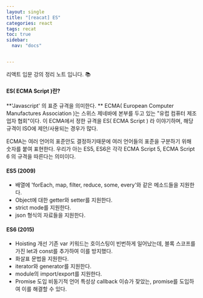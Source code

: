 ```yaml
---
layout: single
title: "[reacat] ES"
categories: react
tags: recat
toc: true
sidebar:
  nav: "docs"


---
```


리액트 입문 강의 정리 노트 입니다. 📚



#### ES( ECMA Script )란?

**'Javascript' 의 표준 규격을 의미한다. **
ECMA( European Computer Manufactures Association )는 스위스 제네바에 본부를 두고 있는 "유럽 컴퓨터 제조업자 협회"이다. 이 ECMA에서 정한 규격을 ES( ECMA Script ) 라 이야기하며, 해당 규격이 ISO에 제안/사용되는 경우가 많다.

ECMA는 여러 언어의 표준안도 결정하기때문에 여러 언어들의 표준을 구분하기 위해 숫자를 붙여 표현한다. 우리가 아는 ES5, ES6은 각각 ECMA Script 5, ECMA Script 6 의 규격을 따른다는 의미이다.

#### ES5 (2009)

- 배열에 'forEach, map, filter, reduce, some, every'와 같은 메소드들을 지원한다.
- Object에 대한 getter와 setter를 지원한다.
- strict mode를 지원한다.
- json 형식의 자료들을 지원한다.

#### ES6 (2015)

- Hoisting 개선
  기존 var 키워드는 호이스팅이 빈번하게 일어났는데, 블록 스코프를 가진 let과 const를 추가하여 이를 방지했다.
- 화살표 문법을 지원한다.
- iterator와 generator를 지원한다.
- module의 import/export를 지원한다.
- Promise 도입
  비동기적 언어 특성상 callback 이슈가 잦았는, promise를 도입하여 이를 해결할 수 있다.